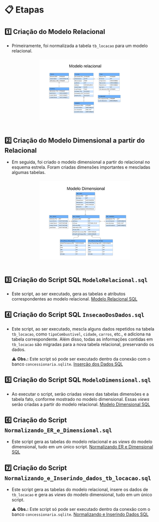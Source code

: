 # 📋 Etapas

## 1️⃣ Criação do Modelo Relacional
- Primeiramente, foi normalizada a tabela `tb_locacao` para um modelo relacional.
  <div style="text-align: center; padding: 10px;">
    <img src="ETAPA-I/modeloRelacional.jpeg" alt="Modelo Relacional" width="300" style="padding: 10px;">
  </div>

## 2️⃣ Criação do Modelo Dimensional a partir do Relacional
- Em seguida, foi criado o modelo dimensional a partir do relacional no esquema estrela. Foram criadas dimensões importantes e mescladas algumas tabelas.
  <div style="text-align: center; padding: 10px;">
    <img src="ETAPA-I/modeloDimensional.jpeg" alt="Modelo Dimensional" width="300" style="padding: 10px;">
  </div>
## 3️⃣ Criação do Script SQL `ModeloRelacional.sql`
- Este script, ao ser executado, gera as tabelas e atributos correspondentes ao modelo relacional.
  [Modelo Relacional SQL](ETAPA-II/ModeloRelacional.sql)

## 4️⃣ Criação do Script SQL `InsecaoDosDados.sql`
- Este script, ao ser executado, mescla alguns dados repetidos na tabela `tb_locacao`, como `tipoCombustivel`, `cidade`, `carros`, etc., e adiciona na tabela correspondente. Além disso, todas as informações contidas em `tb_locacao` são migradas para a nova tabela relacional, preservando os dados.
  
  ⚠️ **Obs.:** Este script só pode ser executado dentro da conexão com o banco `concessionaria.sqlite`.
  [Inserção dos Dados SQL](ETAPA-II/InsecaoDosDados.sql)

## 5️⃣ Criação do Script SQL `ModeloDimensional.sql`
- Ao executar o script, serão criadas *views* das tabelas dimensões e a tabela fato, conforme mostrado no modelo dimensional. Essas *views* serão criadas a partir do modelo relacional.
  [Modelo Dimensional SQL](ETAPA-III/ModeloDimensional.sql)

## 6️⃣ Criação do Script `Normalizando_ER_e_Dimensional.sql`
- Este script gera as tabelas do modelo relacional e as *views* do modelo dimensional, tudo em um único script.
  [Normalizando ER e Dimensional SQL](ETAPA-III/Normalizando_ER_e_Dimencional.sql)

## 7️⃣ Criação do Script `Normalizando_e_Inserindo_dados_tb_locacao.sql`
- Este script gera as tabelas do modelo relacional, insere os dados de `tb_locacao` e gera as *views* do modelo dimensional, tudo em um único script.
  
  ⚠️ **Obs.:** Este script só pode ser executado dentro da conexão com o banco `concessionaria.sqlite`.
  [Normalizando e Inserindo Dados SQL](ETAPA-III/Normalizando_e_Inserindo_dados_tb_locacao.sql)
